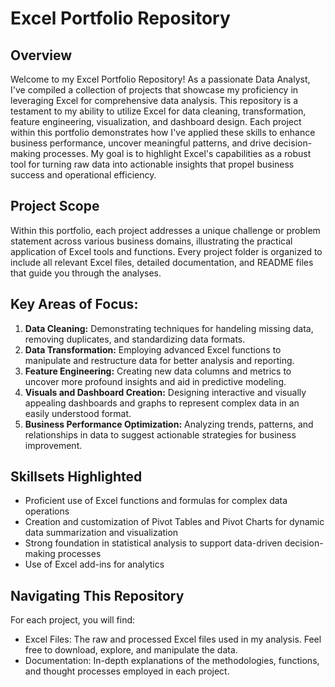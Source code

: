 # Excel Portfolio Repository

## Overview
Welcome to my Excel Portfolio Repository! As a passionate Data Analyst, I've compiled a collection of projects that showcase my proficiency in leveraging Excel for comprehensive data analysis. This repository is a testament to my ability to utilize Excel for data cleaning, transformation, feature engineering, visualization, and dashboard design. Each project within this portfolio demonstrates how I've applied these skills to enhance business performance, uncover meaningful patterns, and drive decision-making processes. My goal is to highlight Excel's capabilities as a robust tool for turning raw data into actionable insights that propel business success and operational efficiency.

## Project Scope
Within this portfolio, each project addresses a unique challenge or problem statement across various business domains, illustrating the practical application of Excel tools and functions. Every project folder is organized to include all relevant Excel files, detailed documentation, and README files that guide you through the analyses.

## Key Areas of Focus:
1. **Data Cleaning:** Demonstrating techniques for handeling missing data, removing duplicates, and standardizing data formats.
2. **Data Transformation:** Employing advanced Excel functions to manipulate and restructure data for better analysis and reporting.
3. **Feature Engineering:** Creating new data columns and metrics to uncover more profound insights and aid in predictive modeling.
4. **Visuals and Dashboard Creation:** Designing interactive and visually appealing dashboards and graphs to represent complex data in an easily understood format.
5. **Business Performance Optimization:** Analyzing trends, patterns, and relationships in data to suggest actionable strategies for business improvement.

## Skillsets Highlighted
- Proficient use of Excel functions and formulas for complex data operations
- Creation and customization of Pivot Tables and Pivot Charts for dynamic data summarization and visualization
- Strong foundation in statistical analysis to support data-driven decision-making processes
- Use of Excel add-ins for analytics


## Navigating This Repository
For each project, you will find:
- Excel Files: The raw and processed Excel files used in my analysis. Feel free to download, explore, and manipulate the data.
- Documentation: In-depth explanations of the methodologies, functions, and thought processes employed in each project.



